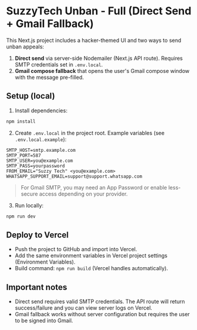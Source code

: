 # SuzzyTech Unban - Full (Direct Send + Gmail Fallback)

This Next.js project includes a hacker-themed UI and two ways to send unban appeals:
1. **Direct send** via server-side Nodemailer (Next.js API route). Requires SMTP credentials set in `.env.local`.
2. **Gmail compose fallback** that opens the user's Gmail compose window with the message pre-filled.

## Setup (local)

1. Install dependencies:
```bash
npm install
```

2. Create `.env.local` in the project root. Example variables (see `.env.local.example`):
```
SMTP_HOST=smtp.example.com
SMTP_PORT=587
SMTP_USER=you@example.com
SMTP_PASS=yourpassword
FROM_EMAIL="Suzzy Tech" <you@example.com>
WHATSAPP_SUPPORT_EMAIL=support@support.whatsapp.com
```
> For Gmail SMTP, you may need an App Password or enable less-secure access depending on your provider.

3. Run locally:
```bash
npm run dev
```

## Deploy to Vercel
- Push the project to GitHub and import into Vercel.
- Add the same environment variables in Vercel project settings (Environment Variables).
- Build command: `npm run build` (Vercel handles automatically).

## Important notes
- Direct send requires valid SMTP credentials. The API route will return success/failure and you can view server logs on Vercel.
- Gmail fallback works without server configuration but requires the user to be signed into Gmail.
